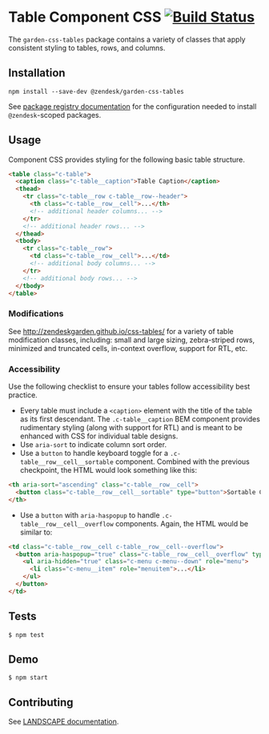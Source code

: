# Table Component CSS [![Build Status](https://travis-ci.com/zendeskgarden/css-tables.svg?token=dDt9s6smCMgz269xNbpz&branch=master)](https://travis-ci.com/zendeskgarden/css-tables)

The `garden-css-tables` package contains a variety of classes that apply
consistent styling to tables, rows, and columns.

## Installation

    npm install --save-dev @zendesk/garden-css-tables

See [package registry
documentation](https://github.com/zendeskgarden/LANDSCAPE/wiki/Package-Registry)
for the configuration needed to install `@zendesk`-scoped packages.

## Usage

Component CSS provides styling for the following basic table structure.

```html
<table class="c-table">
  <caption class="c-table__caption">Table Caption</caption>
  <thead>
    <tr class="c-table__row c-table__row--header">
      <th class="c-table__row__cell">...</th>
      <!-- additional header columns... -->
    </tr>
    <!-- additional header rows... -->
  </thead>
  <tbody>
    <tr class="c-table__row">
      <td class="c-table__row__cell">...</td>
      <!-- additional body columns... -->
    </tr>
    <!-- additional body rows... -->
  </tbody>
</table>
```

### Modifications

See http://zendeskgarden.github.io/css-tables/ for a variety of table
modification classes, including: small and large sizing, zebra-striped
rows, minimized and truncated cells, in-context overflow, support for
RTL, etc.

### Accessibility

Use the following checklist to ensure your tables follow accessibility
best practice.

* Every table must include a `<caption>` element with the title of the
  table as its first descendant. The `.c-table__caption` BEM component
  provides rudimentary styling (along with support for RTL) and is meant
  to be enhanced with CSS for individual table designs.
* Use `aria-sort` to indicate column sort order.
* Use a `button` to handle keyboard toggle for a
  `.c-table__row__cell__sortable` component. Combined with the previous
  checkpoint, the HTML would look something like this:

```html
<th aria-sort="ascending" class="c-table__row__cell">
  <button class="c-table__row__cell__sortable" type="button">Sortable Column</button>
</th>
```

* Use a `button` with `aria-haspopup` to handle
  `.c-table__row__cell__overflow` components. Again, the HTML would be
  similar to:

```html
<td class="c-table__row__cell c-table__row__cell--overflow">
  <button aria-haspopup="true" class="c-table__row__cell__overflow" type="button">
    <ul aria-hidden="true" class="c-menu c-menu--down" role="menu">
      <li class="c-menu__item" role="menuitem">...</li>
    </ul>
  </button>
</td>
```

## Tests

    $ npm test

## Demo

    $ npm start

## Contributing

See [LANDSCAPE
documentation](https://github.com/zendeskgarden/LANDSCAPE/wiki/Contributing).
